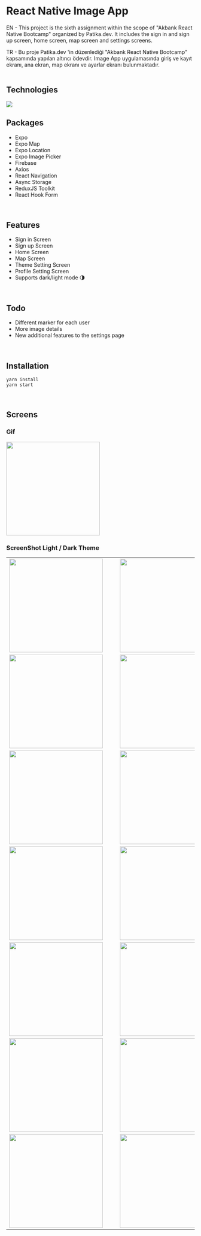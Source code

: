 # React Native Image App

EN - This project is the sixth assignment within the scope of "Akbank React Native Bootcamp" organized by Patika.dev. It includes the sign in and sign up screen, home screen, map screen and settings screens.

TR - Bu proje Patika.dev 'in düzenlediği "Akbank React Native Bootcamp" kapsamında yapılan altıncı ödevdir. Image App uygulamasında giriş ve kayıt ekranı, ana ekran, map ekranı ve ayarlar ekranı bulunmaktadır.
<br/><br/>

## Technologies

<img src="https://img.shields.io/badge/React_Native-20232A?style=for-the-badge&logo=react&logoColor=61DAFB">

<br/>

## Packages

- Expo
- Expo Map
- Expo Location
- Expo Image Picker
- Firebase
- Axios
- React Navigation
- Async Storage
- ReduxJS Toolkit
- React Hook Form

<br/>

## Features

- Sign in Screen
- Sign up Screen
- Home Screen
- Map Screen
- Theme Setting Screen
- Profile Setting Screen
- Supports dark/light mode 🌗

<br/>

## Todo

- Different marker for each user
- More image details
- New additional features to the settings page

<br/>

## Installation

```
yarn install
yarn start
```

<br/>

## Screens

### Gif

<img src="src/assets/appScreen.gif" width="250" />

### ScreenShot Light / Dark Theme

<table>
    <tbody>
        <tr>
            <td><img src="src/assets/signin.png" width="250" style="margin-right:30px;"/></td>
            <td><img src="src/assets/signup.png" width="250" style="margin-right:30px;"/></td>
        </tr>
        <tr>
            <td><img src="src/assets/home.png" width="250" style="margin-right:30px;"/></td>
            <td><img src="src/assets/homedark.png" width="250" style="margin-right:30px;"/></td>
        </tr>
        <tr>
            <td><img src="src/assets/map.png" width="250" style="margin-right:30px;"/></td>
            <td><img src="src/assets/mapdark.png" width="250" style="margin-right:30px;"/></td>
        </tr>
        <tr>
            <td><img src="src/assets/image.png" width="250" style="margin-right:30px;"/></td>
            <td><img src="src/assets/imagedark.png" width="250" style="margin-right:30px;"/></td>
        </tr>
        <tr>
            <td><img src="src/assets/setting.png" width="250" style="margin-right:30px;"/></td>
            <td><img src="src/assets/settingdark.png" width="250" style="margin-right:30px;"/></td>
        </tr>
        <tr>
            <td><img src="src/assets/profilesetting.png" width="250" style="margin-right:30px;"/></td>
            <td><img src="src/assets/profiledark.png" width="250" style="margin-right:30px;"/></td>
        </tr>
        <tr>
            <td><img src="src/assets/themesetting.png" width="250" style="margin-right:30px;"/></td>
            <td><img src="src/assets/themedark.png" width="250" style="margin-right:30px;"/></td>
        </tr>
    </tbody>
</table>